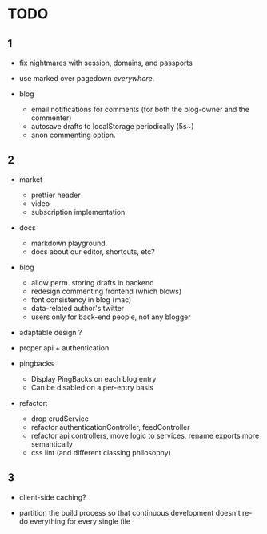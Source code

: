 # TODO 

## 1

- fix nightmares with session, domains, and passports
- use marked over pagedown _everywhere_.

- blog
  - email notifications for comments (for both the blog-owner and the commenter)
  - autosave drafts to localStorage periodically (5s~)
  - anon commenting option.


## 2

- market
  - prettier header
  - video
  - subscription implementation

- docs
  - markdown playground.
  - docs about our editor, shortcuts, etc?

- blog
  - allow perm. storing drafts in backend
  - redesign commenting frontend (which blows)
  - font consistency in blog (mac)
  - data-related author's twitter
  - users only for back-end people, not any blogger

- adaptable design ?
- proper api + authentication

- pingbacks
  - Display PingBacks on each blog entry
  - Can be disabled on a per-entry basis

- refactor:
    - drop crudService
    - refactor authenticationController, feedController
    - refactor api controllers, move logic to services, rename exports more semantically
    - css lint (and different classing philosophy)



## 3

- client-side caching?

- partition the build process so that continuous development
  doesn't re-do everything for every single file
  